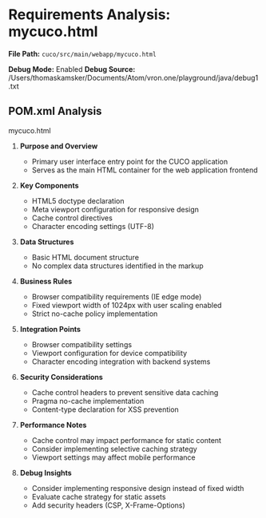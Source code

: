 # Requirements Analysis: mycuco.html

**File Path:** `cuco/src/main/webapp/mycuco.html`

**Debug Mode:** Enabled
**Debug Source:** /Users/thomaskamsker/Documents/Atom/vron.one/playground/java/debug1.txt

## POM.xml Analysis

mycuco.html

1. **Purpose and Overview**
   - Primary user interface entry point for the CUCO application
   - Serves as the main HTML container for the web application frontend

2. **Key Components**
   - HTML5 doctype declaration
   - Meta viewport configuration for responsive design
   - Cache control directives
   - Character encoding settings (UTF-8)

3. **Data Structures**
   - Basic HTML document structure
   - No complex data structures identified in the markup

4. **Business Rules**
   - Browser compatibility requirements (IE edge mode)
   - Fixed viewport width of 1024px with user scaling enabled
   - Strict no-cache policy implementation

5. **Integration Points**
   - Browser compatibility settings
   - Viewport configuration for device compatibility
   - Character encoding integration with backend systems

6. **Security Considerations**
   - Cache control headers to prevent sensitive data caching
   - Pragma no-cache implementation
   - Content-type declaration for XSS prevention

7. **Performance Notes**
   - Cache control may impact performance for static content
   - Consider implementing selective caching strategy
   - Viewport settings may affect mobile performance

8. **Debug Insights**
   - Consider implementing responsive design instead of fixed width
   - Evaluate cache strategy for static assets
   - Add security headers (CSP, X-Frame-Options)
